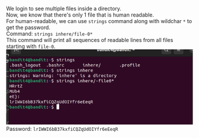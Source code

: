 We login to see multiple files inside a directory.<br>
Now, we know that there's only 1 file that is human readable.<br>
For human-readable, we can use `strings` command along with wildchar `*` to get the password.<br>
Command: `strings inhere/file-0*`<br>
This command will print all sequences of readable lines from all files starting with `file-0`.<br>
![strings](./images/image-2.png)<br>
Password: `lrIWWI6bB37kxfiCQZqUdOIYfr6eEeqR`<br>